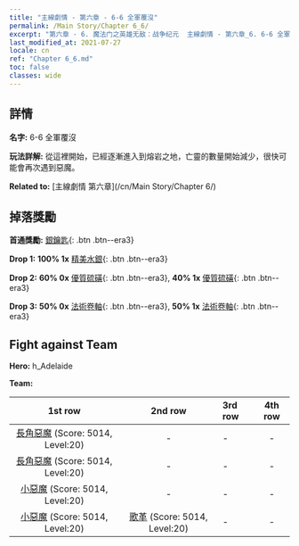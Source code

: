 ```yaml
---
title: "主線劇情 - 第六章 - 6-6 全軍覆沒"
permalink: /Main Story/Chapter 6_6/
excerpt: "第六章 - 6. 魔法门之英雄无敌：战争纪元  主線劇情 - 第六章_6. 6-6 全軍覆沒"
last_modified_at: 2021-07-27
locale: cn
ref: "Chapter 6_6.md"
toc: false
classes: wide
---
```


## 詳情

 **名字:** 6-6 全軍覆沒

 **玩法詳解:** 從這裡開始，已經逐漸進入到熔岩之地，亡靈的數量開始減少，很快可能會再次遇到惡魔。

 **Related to:** [主線劇情 第六章](/cn/Main Story/Chapter 6/)

## 掉落獎勵

 **首通獎勵:** [銀鑰匙](/cn/Items/con_693/){: .btn .btn--era3}

 **Drop 1:** **100% 1x** [精美水銀](/cn/Items/mat_21/){: .btn .btn--era3}

 **Drop 2:** **60% 0x** [優質硫磺](/cn/Items/mat_15/){: .btn .btn--era3}, **40% 1x** [優質硫磺](/cn/Items/mat_15/){: .btn .btn--era3}

 **Drop 3:** **50% 0x** [法術卷軸](/cn/Items/con_694/){: .btn .btn--era3}, **50% 1x** [法術卷軸](/cn/Items/con_694/){: .btn .btn--era3}


## Fight against Team
 **Hero:** h_Adelaide

 **Team:**


  | 1st row | 2nd row | 3rd row | 4th row |
  |:----:|:----:|:----|:----:|
  | [長角惡魔](/cn/units/Demon/) (Score: 5014, Level:20)  | - | - | - |
  | [長角惡魔](/cn/units/Demon/) (Score: 5014, Level:20)  | - | - | - |
  | [小惡魔](/cn/units/Imp/) (Score: 5014, Level:20)  | - | - | - |
  | [小惡魔](/cn/units/Imp/) (Score: 5014, Level:20)  | [歌革](/cn/units/Gog/) (Score: 5014, Level:20)  | - | - |


